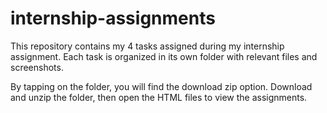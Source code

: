 # internship-assignments
This repository contains my 4 tasks assigned during my internship assignment. Each task is organized in its own folder with relevant files and screenshots.

By tapping on the folder, you will find the download zip option. Download and unzip the folder, then open the HTML files to view the assignments.